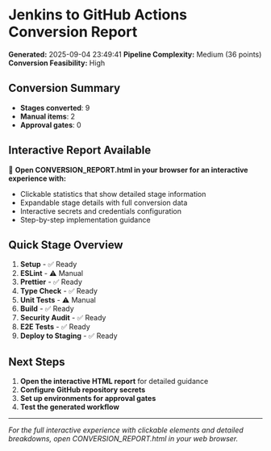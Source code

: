 # Jenkins to GitHub Actions Conversion Report

**Generated:** 2025-09-04 23:49:41
**Pipeline Complexity:** Medium (36 points)
**Conversion Feasibility:** High

## Conversion Summary
- **Stages converted**: 9
- **Manual items**: 2
- **Approval gates**: 0

## Interactive Report Available
📱 **Open CONVERSION_REPORT.html in your browser for an interactive experience with:**
- Clickable statistics that show detailed stage information
- Expandable stage details with full conversion data
- Interactive secrets and credentials configuration
- Step-by-step implementation guidance

## Quick Stage Overview

1. **Setup**  - ✅ Ready
2. **ESLint**  - ⚠️ Manual
3. **Prettier**  - ✅ Ready
4. **Type Check**  - ✅ Ready
5. **Unit Tests**  - ⚠️ Manual
6. **Build**  - ✅ Ready
7. **Security Audit**  - ✅ Ready
8. **E2E Tests**  - ✅ Ready
9. **Deploy to Staging**  - ✅ Ready

## Next Steps
1. **Open the interactive HTML report** for detailed guidance
2. **Configure GitHub repository secrets**
3. **Set up environments for approval gates**
4. **Test the generated workflow**

---
*For the full interactive experience with clickable elements and detailed breakdowns, open CONVERSION_REPORT.html in your web browser.*